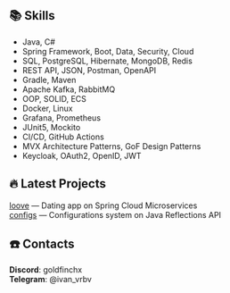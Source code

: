 
## 📚 Skills
- Java, C#
- Spring Framework, Boot, Data, Security, Cloud
- SQL, PostgreSQL, Hibernate, MongoDB, Redis
- REST API, JSON, Postman, OpenAPI
- Gradle, Maven
- Apache Kafka, RabbitMQ
- OOP, SOLID, ECS
- Docker, Linux
- Grafana, Prometheus
- JUnit5, Mockito
- CI/CD, GitHub Actions
- MVX Architecture Patterns, GoF Design Patterns
- Keycloak, OAuth2, OpenID, JWT

## 🔥 Latest Projects
[loove](https://github.com/goldfinchx/loove) — Dating app on Spring Cloud Microservices                                                 
[configs](https://github.com/goldfinchx/configs) — Configurations system on Java Reflections API

## ☎️ Contacts 
**Discord**: goldfinchx    
**Telegram**: @ivan_vrbv
